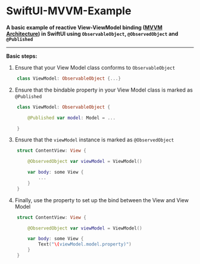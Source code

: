# SwiftUI-MVVM-Example


**A basic example of reactive View-ViewModel binding ([MVVM Architecture](https://en.wikipedia.org/wiki/Model%E2%80%93view%E2%80%93viewmodel)) in SwiftUI using `ObservableObject`, `@ObservedObject` and `@Published`**

---

**Basic steps:**

1) Ensure that your View Model class conforms to `ObservableObject`

```swift
    class ViewModel: ObservableObject {...}
```


2) Ensure that the bindable property in your View Model class is marked as `@Published`

```swift
    class ViewModel: ObservableObject {

        @Published var model: Model = ...

    }
```

3) Ensure that the `viewModel` instance is marked as `@ObservedObject`


```swift
    struct ContentView: View {

        @ObservedObject var viewModel = ViewModel()

        var body: some View {
            ...
        }
    }
```

4) Finally, use the property to set up the bind between the View and View Model

```swift
    struct ContentView: View {

        @ObservedObject var viewModel = ViewModel()

        var body: some View {
            Text("\(viewModel.model.property)")
        }
    }
```
